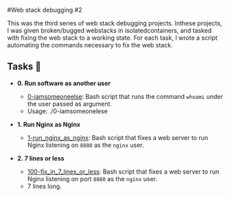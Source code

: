 #Web stack debugging #2

This was the third series of web stack debugging projects. Inthese projects, I was given broken/bugged webstacks in isolatedcontainers,
and tasked with fixing the web stack to a working state. For each task, I wrote a script automating the commands necessary to fix the web stack.

## Tasks :page_with_curl:

* **0. Run software as another user**
  * [0-iamsomeoneelse](.0-iamsomeoneelse): Bash script that runs the command `whoami` under the user passed as argument.
   * Usage: ./0-iamsomeonelese <user>

* **1. Run Nginx as Nginx**
  * [1-run_nginx_as_nginx](./1-run_nginx_as_nginx): Bash script that fixes a web server to run Nginx listening on `8080` as the `nginx` user.

* **2. 7 lines or less**
  * [100-fix_in_7_lines_or_less](./100-fix_in_7_lines_or_less): Bash script that fixes a web server to run Nginx listening on port `8080` as the `nginx` user.
  * 7 lines long.
